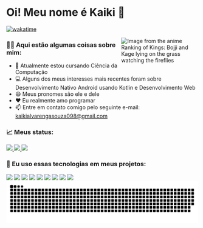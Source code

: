# Oi! Meu nome é Kaiki 👋
[![wakatime](https://wakatime.com/badge/user/7541ddec-602f-4462-ae51-59f459d6acca.svg)](https://wakatime.com/@7541ddec-602f-4462-ae51-59f459d6acca)

<img  width="40%"  align="right" title="Ranking of Kings" src="https://github.com/Kaiki098/Kaiki098/assets/127666620/09c29762-558b-4f3a-933f-5cb77e739d80" alt="Image from the anime Ranking of Kings: Bojji and Kage lying on the grass watching the fireflies"/>

### 🧑‍💻 Aqui estão algumas coisas sobre mim:

- 🔬 Atualmente estou cursando Ciência da Computação
- 💻 Alguns dos meus interesses mais recentes foram sobre Desenvolvimento Nativo Android usando Kotlin e Desenvolvimento Web
- 😄 Meus pronomes são ele e dele
- ❤️ Eu realmente amo programar
- 📫 Entre em contato comigo pelo seguinte e-mail: kaikialvarengasouza098@gmail.com


### :chart_with_upwards_trend: Meus status:
<div align="left" display="inline-block">
 <a href="https://github.com/Kaiki098">
  <img loading="lazy" height="180em" src="https://github-readme-stats.vercel.app/api/top-langs/?username=Kaiki098&show_icons=true&theme=dracula&include_all_commits=true&count_private=true" />
  <img loading="lazy" height="180em" src="https://github-readme-stats.vercel.app/api?username=Kaiki098&show_icons=true&theme=dracula&include_all_commits=true&count_private=true"/>
 <a/>
 <a href="https://wakatime.com/@Kaiki098">
  <img loading="lazy" height="180em" src="https://github-readme-stats.vercel.app/api/wakatime?username=Kaiki098&theme=dracula&langs_count=5"/>
 <a/>
</div>

### 📱 Eu uso essas tecnologias em meus projetos:
<div display="inline-block">
 <img height="45em" src="https://cdn.jsdelivr.net/gh/devicons/devicon@latest/icons/c/c-original.svg" />
 <img height="45em" src="https://cdn.jsdelivr.net/gh/devicons/devicon@latest/icons/androidstudio/androidstudio-original.svg" />        
 <img height="45em" src="https://cdn.jsdelivr.net/gh/devicons/devicon@latest/icons/kotlin/kotlin-original.svg"/>
 <img height="45em" src="https://cdn.jsdelivr.net/gh/devicons/devicon@latest/icons/jetpackcompose/jetpackcompose-original.svg" />
 <img height="45em" src="https://cdn.jsdelivr.net/gh/devicons/devicon@latest/icons/vscode/vscode-original.svg" />
 <img height="45em" src="https://cdn.jsdelivr.net/gh/devicons/devicon@latest/icons/html5/html5-original.svg" /> 
 <img height="45em" src="https://cdn.jsdelivr.net/gh/devicons/devicon@latest/icons/css3/css3-original.svg" />
 <img height="45em" src="https://cdn.jsdelivr.net/gh/devicons/devicon@latest/icons/javascript/javascript-original.svg" />     
 <img height="45em" src="https://cdn.jsdelivr.net/gh/devicons/devicon@latest/icons/python/python-original.svg" />       
</div>

<picture align="center">
  <source media="(prefers-color-scheme: dark)" srcset="https://raw.githubusercontent.com/Kaiki098/Kaiki098/output/github-contribution-grid-snake-dark.svg">
  <source media="(prefers-color-scheme: light)" srcset="https://raw.githubusercontent.com/Kaiki098/Kaiki098/output/github-contribution-grid-snake.svg">
  <img align="center" alt="github contribution grid snake animation" src="https://raw.githubusercontent.com/Kaiki098/Kaiki098/output/github-contribution-grid-snake-dark.svg">
</picture>

